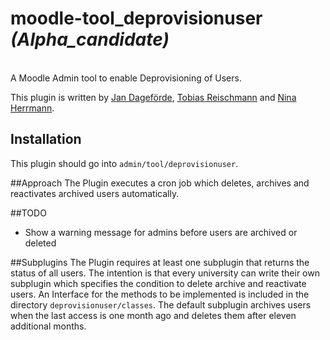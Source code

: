 # moodle-tool_deprovisionuser *(Alpha_candidate)*
</br>
A Moodle Admin tool to enable Deprovisioning of Users.

This plugin is written by [Jan Dageförde](https://github.com/Dagefoerde), [Tobias Reischmann](https://github.com/tobiasreischmann) and [Nina Herrmann](https://github.com/NinaHerrmann).


## Installation
This plugin should go into `admin/tool/deprovisionuser`.


##Approach
The Plugin executes a cron job which deletes, archives and reactivates archived users automatically.

##TODO
- Show a warning message for admins before users are archived or deleted

##Subplugins
The Plugin requires at least one subplugin that returns the status of all users. The intention is that every university can write their own subplugin
which specifies the condition to delete archive and reactivate users. An Interface for the methods to be implemented is included in the directory
 `deprovisionuser/classes`. The default subplugin archives users when the last access is one month ago and deletes them after eleven additional months.






